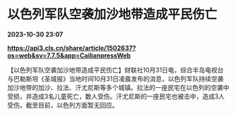 # 以色列军队空袭加沙地带造成平民伤亡

**2023-10-30 23:07**

**https://api3.cls.cn/share/article/1502637?os=web&sv=7.7.5&app=CailianpressWeb**

【以色列军队空袭加沙地带造成平民伤亡】财联社10月31日电，综合半岛电视台与巴勒斯坦《圣城报》当地时间10月31日凌晨发布的消息，以色列军队持续空袭加沙地带的加沙、拉法、汗尤尼斯等多个城镇。拉法的一座民宅在以色列的空袭中受损，并造成3名儿童死亡，数人受伤。汗尤尼斯的一座民宅也被击中，造成3人受伤。截至目前，以色列方面暂无回应。